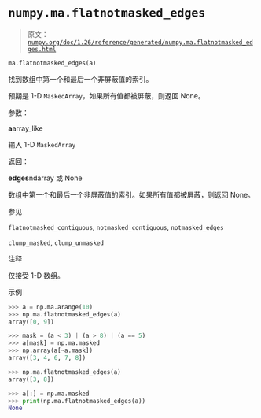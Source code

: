 # `numpy.ma.flatnotmasked_edges`

> 原文：[`numpy.org/doc/1.26/reference/generated/numpy.ma.flatnotmasked_edges.html`](https://numpy.org/doc/1.26/reference/generated/numpy.ma.flatnotmasked_edges.html)

```py
ma.flatnotmasked_edges(a)
```

找到数组中第一个和最后一个非屏蔽值的索引。

预期是 1-D `MaskedArray`，如果所有值都被屏蔽，则返回 None。

参数：

**a**array_like

输入 1-D `MaskedArray`

返回：

**edges**ndarray 或 None

数组中第一个和最后一个非屏蔽值的索引。如果所有值都被屏蔽，则返回 None。

参见

`flatnotmasked_contiguous`, `notmasked_contiguous`, `notmasked_edges`

`clump_masked`, `clump_unmasked`

注释

仅接受 1-D 数组。

示例

```py
>>> a = np.ma.arange(10)
>>> np.ma.flatnotmasked_edges(a)
array([0, 9]) 
```

```py
>>> mask = (a < 3) | (a > 8) | (a == 5)
>>> a[mask] = np.ma.masked
>>> np.array(a[~a.mask])
array([3, 4, 6, 7, 8]) 
```

```py
>>> np.ma.flatnotmasked_edges(a)
array([3, 8]) 
```

```py
>>> a[:] = np.ma.masked
>>> print(np.ma.flatnotmasked_edges(a))
None 
```
